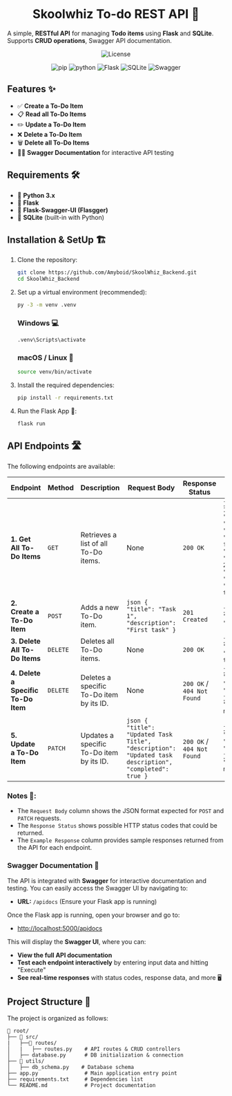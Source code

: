 <h1 align="center"> Skoolwhiz To-do REST API 📌</h1>

A simple, **RESTful API** for managing **Todo items** using **Flask** and **SQLite**. Supports **CRUD operations**, Swagger API documentation.

<div align="center">

![License](https://img.shields.io/badge/license-MIT-blue)

![pip](https://img.shields.io/badge/pip-%2320232a?style=for-the-badge&logo=pypi&logoColor=3775A9)
![python](https://img.shields.io/badge/python-%2320232a?style=for-the-badge&logo=python&logoColor=3776AB)
![Flask](https://img.shields.io/badge/flask-%2320232a?style=for-the-badge&logo=flask&logoColor=white)
![SQLite](https://img.shields.io/badge/sqlite-%2320232a?style=for-the-badge&logo=sqlite&logoColor=white)
![Swagger](https://img.shields.io/badge/swagger-%2320232a?style=for-the-badge&logo=swagger&logoColor=white)

</div>

## Features ✨

- ✅ **Create a To-Do Item**
- 📋 **Read all To-Do Items**
- ✏️ **Update a To-Do Item**
- ❌ **Delete a To-Do Item**
- 🗑️ **Delete all To-Do Items**
- 🧑‍💻 **Swagger Documentation** for interactive API testing

## Requirements 🛠️

- 🐍 **Python 3.x**
- 🧰 **Flask** 
- 📄 **Flask-Swagger-UI (Flasgger)**
- 💾 **SQLite** (built-in with Python)

## Installation & SetUp 🏗️

1. Clone the repository:

    ```bash
    git clone https://github.com/Amyboid/SkoolWhiz_Backend.git
    cd SkoolWhiz_Backend
    ```

2. Set up a virtual environment (recommended):

    ```bash
    py -3 -m venv .venv
    ```
    
    ### Windows 💻

    ```bash
    .venv\Scripts\activate
    ```

    ### macOS / Linux 🍃

    ```bash
    source venv/bin/activate
    ```

3. Install the required dependencies:

    ```bash
    pip install -r requirements.txt
    ```

4. Run the Flask App 🚀:

    ```bash
    flask run
    ```

## API Endpoints 🛣️

The following endpoints are available:

| **Endpoint**                          | **Method** | **Description**                                                | **Request Body**                                                                                                                                                        | **Response Status**     | **Example Response**                                                                                                                                                     |
|---------------------------------------|------------|----------------------------------------------------------------|------------------------------------------------------------------------------------------------------------------------------------------------------------------------|-------------------------|--------------------------------------------------------------------------------------------------------------------------------------------------------------------------|
| **1. Get All To-Do Items**            | `GET`      | Retrieves a list of all To-Do items.                           | None                                                                                                                                                                   | `200 OK`                | ```json [{ "id": 1, "title": "Task 1", "description": "First task", "completed": false }, { "id": 2, "title": "Task 2", "description": "Second task", "completed": true }] ``` |
| **2. Create a To-Do Item**            | `POST`     | Adds a new To-Do item.                                         | ```json { "title": "Task 1", "description": "First task" } ```                                                                                                        | `201 Created`           | ```json { "created": "true" } ```                                                                                                                                            |
| **3. Delete All To-Do Items**         | `DELETE`   | Deletes all To-Do items.                                       | None                                                                                                                                                                   | `200 OK`                | ```json { "message": "deleted all tasks" } ```                                                                                                                              |
| **4. Delete a Specific To-Do Item**   | `DELETE`   | Deletes a specific To-Do item by its ID.                       | None                                                                                                                                                                   | `200 OK` / `404 Not Found` | ```json { "deleted": "true", "task_id": 1 } ``` <br> ```json { "error": "task not found" } ```                                                                             |
| **5. Update a To-Do Item**            | `PATCH`    | Updates a specific To-Do item by its ID.                       | ```json { "title": "Updated Task Title", "description": "Updated task description", "completed": true } ```                                                            | `200 OK` / `404 Not Found` | ```json { "updated": "true", "task_id": 1 } ``` <br> ```json { "error": "task not found" } ```                                                                             |

### Notes 📝:
- The `Request Body` column shows the JSON format expected for `POST` and `PATCH` requests.
- The `Response Status` shows possible HTTP status codes that could be returned.
- The `Example Response` column provides sample responses returned from the API for each endpoint.

### Swagger Documentation 📑

The API is integrated with **Swagger** for interactive documentation and testing. You can easily access the Swagger UI by navigating to:

- **URL:** `/apidocs` (Ensure your Flask app is running)

Once the Flask app is running, open your browser and go to:

- [http://localhost:5000/apidocs](http://localhost:5000/apidocs)

This will display the **Swagger UI**, where you can:

- **View the full API documentation**
- **Test each endpoint interactively** by entering input data and hitting "Execute"
- **See real-time responses** with status codes, response data, and more 🖥️


## Project Structure 📂

The project is organized as follows:

```
📂 root/
├── 📂 src/
|   ├──📂 routes/
│   |   ├── routes.py    # API routes & CRUD controllers
│   ├── database.py      # DB initialization & connection
├── 📂 utils/
│   ├── db_schema.py    # Database schema 
├── app.py               # Main application entry point
├── requirements.txt     # Dependencies list
└── README.md            # Project documentation
```
